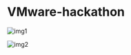 # VMware-hackathon
![img1](https://github.com/PrajwalAdsul/VMware-hackathon/tree/master/images/img1.png)

![img2](https://github.com/PrajwalAdsul/VMware-hackathon/tree/master/images/img2.png)
